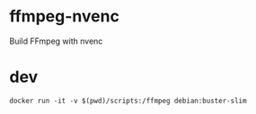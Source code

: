 # ffmpeg-nvenc
Build FFmpeg with nvenc



# dev

    docker run -it -v $(pwd)/scripts:/ffmpeg debian:buster-slim
